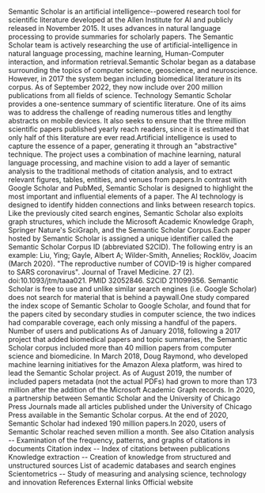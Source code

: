 Semantic Scholar is an artificial intelligence--powered research tool
for scientific literature developed at the Allen Institute for AI and
publicly released in November 2015. It uses advances in natural language
processing to provide summaries for scholarly papers. The Semantic
Scholar team is actively researching the use of artificial-intelligence
in natural language processing, machine learning, Human-Computer
interaction, and information retrieval.Semantic Scholar began as a
database surrounding the topics of computer science, geoscience, and
neuroscience. However, in 2017 the system began including biomedical
literature in its corpus. As of September 2022, they now include over
200 million publications from all fields of science. Technology Semantic
Scholar provides a one-sentence summary of scientific literature. One of
its aims was to address the challenge of reading numerous titles and
lengthy abstracts on mobile devices. It also seeks to ensure that the
three million scientific papers published yearly reach readers, since it
is estimated that only half of this literature are ever read.Artificial
intelligence is used to capture the essence of a paper, generating it
through an \"abstractive\" technique. The project uses a combination of
machine learning, natural language processing, and machine vision to add
a layer of semantic analysis to the traditional methods of citation
analysis, and to extract relevant figures, tables, entities, and venues
from papers.In contrast with Google Scholar and PubMed, Semantic Scholar
is designed to highlight the most important and influential elements of
a paper. The AI technology is designed to identify hidden connections
and links between research topics. Like the previously cited search
engines, Semantic Scholar also exploits graph structures, which include
the Microsoft Academic Knowledge Graph, Springer Nature\'s SciGraph, and
the Semantic Scholar Corpus.Each paper hosted by Semantic Scholar is
assigned a unique identifier called the Semantic Scholar Corpus ID
(abbreviated S2CID). The following entry is an example: Liu, Ying;
Gayle, Albert A; Wilder-Smith, Annelies; Rocklöv, Joacim (March 2020).
\"The reproductive number of COVID-19 is higher compared to SARS
coronavirus\". Journal of Travel Medicine. 27 (2).
doi:10.1093/jtm/taaa021. PMID 32052846. S2CID 211099356. Semantic
Scholar is free to use and unlike similar search engines (i.e. Google
Scholar) does not search for material that is behind a paywall.One study
compared the index scope of Semantic Scholar to Google Scholar, and
found that for the papers cited by secondary studies in computer
science, the two indices had comparable coverage, each only missing a
handful of the papers. Number of users and publications As of January
2018, following a 2017 project that added biomedical papers and topic
summaries, the Semantic Scholar corpus included more than 40 million
papers from computer science and biomedicine. In March 2018, Doug
Raymond, who developed machine learning initiatives for the Amazon Alexa
platform, was hired to lead the Semantic Scholar project. As of August
2019, the number of included papers metadata (not the actual PDFs) had
grown to more than 173 million after the addition of the Microsoft
Academic Graph records. In 2020, a partnership between Semantic Scholar
and the University of Chicago Press Journals made all articles published
under the University of Chicago Press available in the Semantic Scholar
corpus. At the end of 2020, Semantic Scholar had indexed 190 million
papers.In 2020, users of Semantic Scholar reached seven million a month.
See also Citation analysis -- Examination of the frequency, patterns,
and graphs of citations in documents Citation index -- Index of
citations between publications Knowledge extraction -- Creation of
knowledge from structured and unstructured sources List of academic
databases and search engines Scientometrics -- Study of measuring and
analysing science, technology and innovation References External links
Official website
